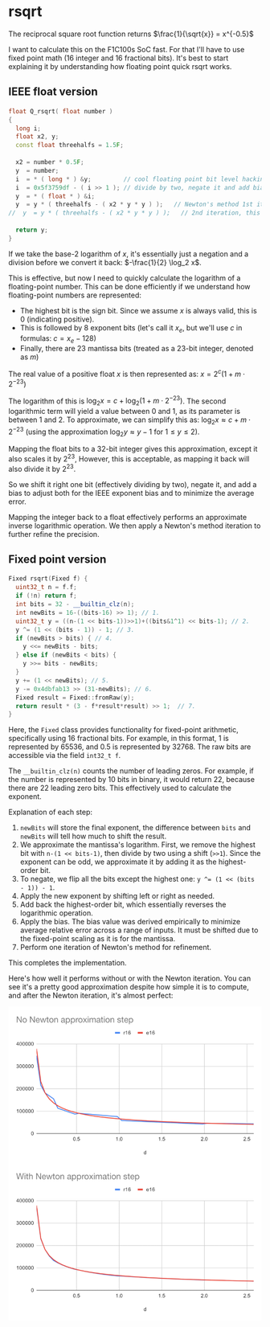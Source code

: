 # rsqrt

The reciprocal square root function returns $\frac{1}{\sqrt{x}} = x^{-0.5}$

I want to calculate this on the F1C100s SoC fast. For that I'll have to use fixed point math (16 integer and 16 fractional bits).
It's best to start explaining it by understanding how floating point quick rsqrt works.

## IEEE float version

```C++
float Q_rsqrt( float number )
{
  long i;
  float x2, y;
  const float threehalfs = 1.5F;

  x2 = number * 0.5F;
  y  = number;
  i  = * ( long * ) &y;         // cool floating point bit level hacking to take the logarithm
  i  = 0x5f3759df - ( i >> 1 ); // divide by two, negate it and add bias
  y  = * ( float * ) &i;
  y  = y * ( threehalfs - ( x2 * y * y ) );   // Newton's method 1st iteration
//	y  = y * ( threehalfs - ( x2 * y * y ) );   // 2nd iteration, this can be removed

  return y;
}
```

If we take the base-2 logarithm of $x$, it's essentially just a negation and a division before we convert it back: $-\frac{1}{2} \log_2 x$.

This is effective, but now I need to quickly calculate the logarithm of a floating-point number.
This can be done efficiently if we understand how floating-point numbers are represented:
- The highest bit is the sign bit. Since we assume $x$ is always valid, this is 0 (indicating positive).
- This is followed by 8 exponent bits (let's call it $x_e$, but we'll use $c$ in formulas: $c = x_e - 128$)
- Finally, there are 23 mantissa bits (treated as a 23-bit integer, denoted as $m$)

The real value of a positive float $x$ is then represented as: $x = 2^{c}(1+m \cdot 2^{-23})$

The logarithm of this is $\log_2 x = c + \log_2(1 + m \cdot 2^{-23})$. The second logarithmic term will yield a value between 0 and 1,
as its parameter is between 1 and 2. To approximate, we can simplify this as: $\log_2 x \approx c + m \cdot 2^{-23}$ (using the approximation $\log_2 y \approx y - 1$ for $1 \le y \le 2$).

Mapping the float bits to a 32-bit integer gives this approximation, except it also scales it by $2^{23}$, However, this is acceptable, as mapping it back will also divide it by $2^{23}$.

So we shift it right one bit (effectively dividing by two), negate it, and add a bias to adjust both for the IEEE exponent bias and to minimize the average error.

Mapping the integer back to a float effectively performs an approximate inverse logarithmic operation. We then apply a Newton's method iteration to further refine the precision.

## Fixed point version

```C++
Fixed rsqrt(Fixed f) {
  uint32_t n = f.f;
  if (!n) return f;
  int bits = 32 - __builtin_clz(n);
  int newBits = 16-((bits-16) >> 1); // 1.
  uint32_t y = ((n-(1 << bits-1))>>1)+((bits&1^1) << bits-1); // 2.
  y ^= (1 << (bits - 1)) - 1; // 3.
  if (newBits > bits) { // 4.
    y <<= newBits - bits;
  } else if (newBits < bits) {
    y >>= bits - newBits;
  }
  y += (1 << newBits); // 5.
  y -= 0x4dbfab13 >> (31-newBits); // 6.
  Fixed result = Fixed::fromRaw(y);
  return result * (3 - f*result*result) >> 1;  // 7.
}
```

Here, the `Fixed` class provides functionality for fixed-point arithmetic,
specifically using 16 fractional bits. For example, in this format,
1 is represented by 65536, and 0.5 is represented by 32768.
The raw bits are accessible via the field `int32_t f`.

The `__builtin_clz(n)` counts the number of leading zeros. For example, if the number is represented by 10 bits in binary, it would return 22, because there are 22 leading zero bits.
This effectively used to calculate the exponent.

Explanation of each step:

1. `newBits` will store the final exponent, the difference between `bits` and `newBits` will tell how much to shift the result.
2. We approximate the mantissa's logarithm. First, we remove the highest bit with `n-(1 << bits-1)`, then divide by two using a shift (`>>1`). Since the exponent can be odd, we approximate it by adding it as the highest-order bit.
3. To negate, we flip all the bits except the highest one: `y ^= (1 << (bits - 1)) - 1`.
4. Apply the new exponent by shifting left or right as needed.
5. Add back the highest-order bit, which essentially reverses the logarithmic operation.
6. Apply the bias. The bias value was derived empirically to minimize average relative error across a range of inputs. It must be shifted due to the fixed-point scaling as it is for the mantissa.
7. Perform one iteration of Newton's method for refinement.

This completes the implementation.

Here's how well it performs without or with the Newton iteration. You can see it's a pretty good approximation despite how simple it is to compute, and after the Newton iteration, it's almost perfect:

![Comparison of fixed point rsqrt approximation with and without Newton iteration](fx_rsqrt.png)
